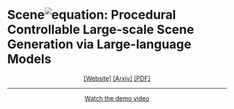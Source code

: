 # Scene![equation](https://latex.codecogs.com/svg.image?\LARGE&space;\mathcal{X}): Procedural Controllable Large-scale Scene Generation via Large-language Models

<div align="center">

[[Website]](https://mengqiworld.github.io/SceneX/)
[[Arxiv]]()
[[PDF]]()
_____________________________________________________________________

[Watch the demo video](https://raw.githubusercontent.com/mengqiworld/SceneX/main/demo/forest_river.mp4)

</div>
